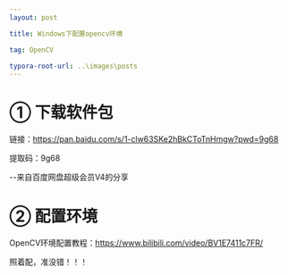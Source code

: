 ```yaml
---
layout: post

title: Windows下配置opencv环境

tag: OpenCV

typora-root-url: ..\images\posts
---
```


# ① 下载软件包

链接：<https://pan.baidu.com/s/1-clw63SKe2hBkCToTnHmgw?pwd=9g68>

提取码：9g68

--来自百度网盘超级会员V4的分享

# ② 配置环境

OpenCV环境配置教程：<https://www.bilibili.com/video/BV1E7411c7FR/>

照着配，准没错！！！